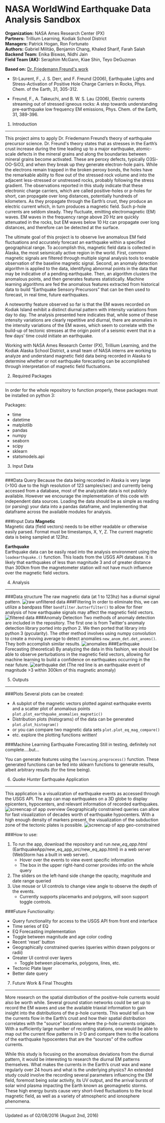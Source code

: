NASA WorldWind Earthquake Data Analysis Sandbox
=======================================================================
**Organization:** NASA Ames Research Center (PX)  
**Partners:** Trillium Learning, Kodiak School District  
**Managers:** Patrick Hogan, Ron Fortunato  
**Authors:** Gabriel Militão, Benjamin Chang, Khaled Sharif, Farah Salah  
**Backend Team:** Enika Biswas, Nidhi Jain  
**Field Team (AK):** Seraphim McGann, Kiae Shin, Teyo DeGuzman

**Based on:** [Dr. Friedemann Freund's work](http://geo.arc.nasa.gov/sg/cv/esddir3cv-freund.html)

* St-Laurent, F., J. S. Derr, and F. Freund (2006), Earthquake Lights and Stress-Activation
 of Positive Hole Charge Carriers in Rocks, Phys. Chem. of the Earth, 31, 305-312.

* Freund, F., A. Takeuchi, and B. W. S. Lau (2006), Electric currents streaming out of stressed
 igneous rocks: A step towards understanding pre-earthquake low frequency EM emissions,
 Phys. Chem. of the Earth, 31, 389-396.

1. Introduction
---

This project aims to apply Dr. Friedemann Freund’s theory of earthquake precursor science. Dr. Freund's theory states that as stresses in the Earth’s crust increase during the time
leading up to a major earthquake, atomic-scale defects in the mineral grains and along the boundaries between mineral grains become activated.
These are peroxy defects, typically O3Si-OO-SiO3, and when they break up they generate electron-hole pairs. While the electrons remain trapped in the broken
peroxy bonds, the holes have the remarkable ability to flow out of the stressed rock volume and into the adjacent less-stressed or unstressed rocks, probably following
 the stress gradient.  The observations reported in this study indicate that these electronic charge carriers, which are called positive-holes or p-holes for short, can propagate over
 long distances, potentially hundreds of kilometers. As they propagate through the Earth’s crust, they produce an electric current which, in turn produces a magnetic
 field. Such p-hole currents are seldom steady. They fluctuate, emitting electromagnetic (EM) waves. EM waves in the frequency range above 20 Hz are quickly
 attenuated in the rocks, but EM waves below 10 Hz can propagate over long distances, and therefore can be detected at the surface.

The ultimate goal of this project is to observe live anomalous EM field fluctuations and accurately forecast an earthquake within a specified geographical range.
To accomplish this, magnetic field data is collected in Alaska, the most seismically active region in the world. First, common magnetic signals are filtered through
multiple signal analysis tools to enable observation of the baseline magnetic signal. Second, an anomaly detection algorithm is applied to the data, identifying abnormal
 points in the data that may be indicative of a pending earthquake. Then, an algorithm clusters the anomalous points, and then generates features statistically.
 Machine learning algorithms are fed the anomalous features extracted from historical data to build “Earthquake Sensory Precursors” that can be then used to forecast,
  in real time, future earthquakes.

A noteworthy feature observed so far is that the EM waves recorded on Kodiak Island exhibit a distinct diurnal pattern with intensity variations from
day to day.  The analysis presented here indicates that, while some of these intensity variations are clearly repetitive and diurnal, there are anomalies in the
 intensity variations of the EM waves, which seem to correlate with the build-up of tectonic stresses at the origin point of a seismic event that in a few days’ time
  could initiate an earthquake.

Working with NASA Ames Research Center (PX), Trillium Learning, and the Kodiak Alaska School District, a small team of NASA interns are working to analyze and
understand magnetic field data being recorded in Alaska to determine whether or not earthquake forecasting can be accomplished through interpretation of magnetic
field fluctuations.

2. Required Packages
---
In order for the whole repository to function properly, these packages must be installed on python 3:

Packages:
* time
* datetime
* matplotlib
* pandas
* numpy
* seaborn
* scipy
* sklearn
* statsmodels.api

3. Input Data
---
###Data Query
Because the data being recorded in Alaska is very large (>10G due to the high resolution of 123 samples/sec) and currently being accessed from a database, most of the analyzable data is not publicly available. However we encourage the implementation of this code with independent data sources. Loading the data should be as simple as reading (or parsing) your data into a pandas dataframe, and implementing that dataframe across the available modules for analysis.

###Input Data
**Magnetic**  
Magnetic data (field vectors) needs to be either readable or otherwise easily parsed.
Format must be timestamps, X, Y, Z. The current magnetic data is being sampled at 123hz.

**Earthquake**  
Earthquake data can be easily read into the analysis environment using the `loadearthquake.()` function.
This loads from the USGS API database. It is likely that earthquakes of less than magnitude 3 and of greater distance than 300km from the magnetometer station will not have much influence over the magnetic field vectors.

4. Analysis
-----------
###Data structure
The raw magnetic data (at 1 to 123hz) has a diurnal signal pattern.
![raw unfiltered data](https://github.com/NASAWorldWindResearch/EarthquakeApp/blob/master/documentation_pix/example_raw_data.png)
###Filtering
In order to eliminate this, we can utilize a bandpass filter `bandfilter.butterfilter()` to allow for finer analysis of how earthquake signals may affect the magnetic field vectors.
![filtered data](https://github.com/NASAWorldWindResearch/EarthquakeApp/blob/master/documentation_pix/example_filtered.png)
###Anomaly Detection
Two methods of anomaly detection are included in the repository. The first one is from Twitter's anomaly detection library ported into python 2. We then ported that library into python 3 (pycularity).
The other method involves using numpy convolution to create a moving average to detect anomalies `new_anom_det.det_anoms()`. They both accomplish similar results.
![anomalies](https://github.com/NASAWorldWindResearch/EarthquakeApp/blob/master/documentation_pix/example_anom.png)
###Earthquake Forecasting (theoretical)
By analyzing the data in this fashion, we should be able to observe perturbations in the magnetic field vectors, allowing for machine learning to build a confidence on earthquakes occurring in the near future.
![earthquake det](https://github.com/NASAWorldWindResearch/EarthquakeApp/blob/master/documentation_pix/example_eq_det.png)
(The red line is an earthquake event of magnitude >3 within 300km of this magnetic anomaly)

5. Outputs
----------
###Plots
Several plots can be created:
* A subplot of the magnetic vectors plotted against earthquake events and a scatter plot of anomalous points `plot.plot_earthquake_anomalies_magnetic()`
* Distribution plots (histograms) of the data can be generated `plot.plot_histogram()`
* or you can compare two magnetic data sets `plot.plot_eq_mag_compare()`
* etc. explore the plotting functions written!

###Machine Learning Earthquake Forecasting
Still in testing, definitely not complete....but...

You can generate features using the `learning.preprocess()` function. These generated functions can be fed into sklearn functions to generate results, albeit arbitrary results (for the time being).

6. *Quake Hunter* Earthquake Application
----------------------------------------
This application is a visualization of earthquake events as accessed through the USGS API.
The app can map earthquakes on a 3D globe to display epicenters, hypocenters, and relevant information of recorded earthquakes.
![screencap of app overview](https://github.com/NASAWorldWindResearch/EarthquakeApp/blob/master/documentation_pix/new_eq_app1.png)
Geographically constrained queries can allow for fast visualization of decades worth of earthquake hypocenters. With a high enough density of markers present, the visualization of the subduction zone of the tectonic plates is possible.
![screencap of app geo-constrained](https://github.com/NASAWorldWindResearch/EarthquakeApp/blob/master/documentation_pix/new_eq_app2.png)

###How to use:
1. To run the app, download the repository and run *new_eq_app.html* (EarthquakeApp/new_eq_app_src/new_eq_app.html) in a web server (WebStorm has a built in web server).
    * Hover over the events to view event specific information
    * The box in the upper right-hand corner provides info on the whole query
2. The sliders on the left-hand side change the opacity, magnitude and date range queried
3. Use mouse or UI controls to change view angle to observe the depth of the events.
    * Currently supports placemarks and polygons, will soon support toggle controls.

###Future Functionality:
* Query functionality for access to the USGS API from front end interface
* Time series of EQ
* EQ Forecasting implementation
* Toggle between magnitude and age color coding
* Recent 'reset' button
* Geographically constrained queries (queries within drawn polygons or radii)
* Greater UI control over layers
    * Toggle between placemarks, polygons, lines, etc.
* Tectonic Plate layer
* Better date query

7. Future Work & Final Thoughts
------------------------------
 More research on the spatial distribution of the positive-hole currents would also be worth while. Several ground station networks could be set up to record the EM waves
  and use the available triaxial information to gain insight into the distributions of the p-hole currents. This would tell us how the currents flow
   in the Earth’s crust and how their spatial distribution correlates with the "source" locations where the p-hole currents originate. With a sufficiently
    large number of recording stations, one would be able to map out the current flow patterns in 3-D and compare them to the locations of the earthquake hypocenters
     that are the “sources” of the outflow currents.

While this study is focusing on the anomalous deviations from the diurnal pattern, it would be interesting to research the diurnal EM
 patterns themselves. What makes the currents in the Earth’s crust wax and wane regularly over 24 hours and what is the underlying physics?
 An extended study could involve the recording several parameters influencing the EM field, foremost being solar activity, its UV output, and the arrival bursts
 of solar wind plasma impacting the Earth known as geomagnetic storms. These high energy bursts cause very short-lived fluctuations to the local magnetic field, as well as a variety of atmospheric and ionosphere phenomena.

***
Updated as of 02/08/2016 (August 2nd, 2016)
